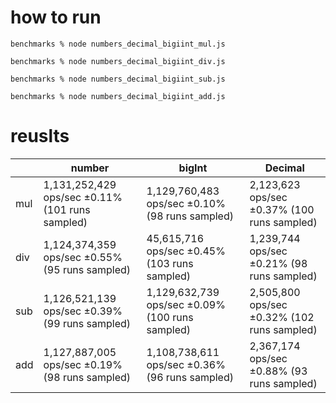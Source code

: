 # how to run 

`benchmarks % node numbers_decimal_bigiint_mul.js`

`benchmarks % node numbers_decimal_bigiint_div.js`

`benchmarks % node numbers_decimal_bigiint_sub.js`

`benchmarks % node numbers_decimal_bigiint_add.js`

# reuslts
|     | number                                          | bigInt                                          | Decimal                                     |
|-----|-------------------------------------------------|-------------------------------------------------|---------------------------------------------|
| mul | 1,131,252,429 ops/sec ±0.11% (101 runs sampled) | 1,129,760,483 ops/sec ±0.10% (98 runs sampled)  | 2,123,623 ops/sec ±0.37% (100 runs sampled) |
| div | 1,124,374,359 ops/sec ±0.55% (95 runs sampled)  | 45,615,716 ops/sec ±0.45% (103 runs sampled)    | 1,239,744 ops/sec ±0.21% (98 runs sampled)  |
| sub | 1,126,521,139 ops/sec ±0.39% (99 runs sampled)  | 1,129,632,739 ops/sec ±0.09% (100 runs sampled) | 2,505,800 ops/sec ±0.32% (102 runs sampled) |
| add | 1,127,887,005 ops/sec ±0.19% (98 runs sampled)  | 1,108,738,611 ops/sec ±0.36% (96 runs sampled)  | 2,367,174 ops/sec ±0.88% (93 runs sampled)  |


